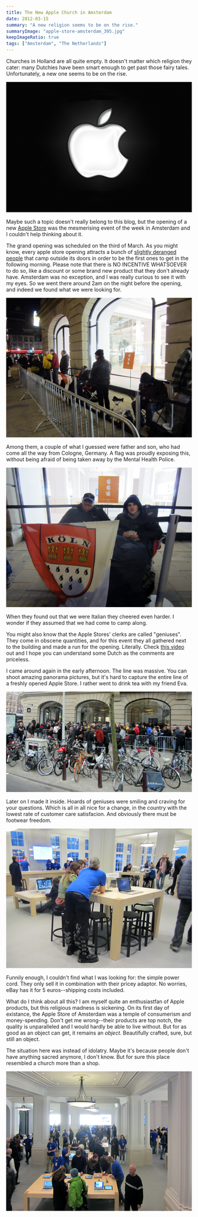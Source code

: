 ```yaml
---
title: The New Apple Church in Amsterdam
date: 2012-03-15
summary: "A new religion seems to be on the rise."
summaryImage: "apple-store-amsterdam_395.jpg"
keepImageRatio: true
tags: ["Amsterdam", "The Netherlands"]
---
```


Churches in Holland are all quite empty. It doesn't matter which religion they cater: many Dutchies have been smart enough to get past those fairy tales. Unfortunately, a new one seems to be on the rise. 

![](apple-store-amsterdam_395.jpg)

Maybe such a topic doesn't really belong to this blog, but the opening of a new [Apple Store](http://applestorefronts.appspot.com/) was the mesmerising event of the week in Amsterdam and I couldn't help thinking about it.

The grand opening was scheduled on the third of March. As you might know, every apple store opening attracts a bunch of [slightly deranged people](http://www.dailycal.org/2011/08/21/grand-opening-of-apple-store-attracts-local-fans/) that camp outside its doors in order to be the first ones to get in the following morning. Please note that there is NO INCENTIVE WHATSOEVER to do so, like a discount or some brand new product that they don't already have. Amsterdam was no exception, and I was really curious to see it with my eyes. So we went there around 2am on the night before the opening, and indeed we found what we were looking for.

![](apple-store-amsterdam-people-in-line_423.jpg)

Among them, a couple of what I guessed were father and son, who had come all the way from Cologne, Germany. A flag was proudly exposing this, without being afraid of being taken away by the Mental Health Police. 

![](apple-store-amsterdam-people-in-line-from-cologne_423.jpg)

When they found out that we were Italian they cheered even harder. I wonder if they assumed that we had come to camp along.

You might also know that the Apple Stores' clerks are called "geniuses". They come in obscene quantities, and for this event they all gathered next to the building and made a run for the opening. Literally. Check [this video](http://www.youtube.com/watch?v=f7vMIqpLYuI) out and I hope you can understand some Dutch as the comments are priceless.

I came around again in the early afternoon. The line was massive. You can shoot amazing panorama pictures, but it's hard to capture the entire line of a freshly opened Apple Store. I rather went to drink tea with my friend Eva.

![](apple-store-amsterdam-people-in-line-next-day_304.jpg)

Later on I made it inside. Hoards of geniuses were smiling and craving for your questions. Which is all in all nice for a change, in the country with the lowest rate of customer care satisfacion. And obviously there must be footwear freedom. 

![](apple-store-amsterdam-genius-new-rock-shoes_423.jpg)

Funnily enough, I couldn't find what I was looking for: the simple power cord. They only sell it in combination with their pricey adaptor. No worries, eBay has it for 5 euros--shipping costs included.

What do I think about all this? I am myself quite an enthusiastfan of Apple products, but this religious madness is sickening. On its first day of existance, the Apple Store of Amsterdam was a temple of consumerism and money-spending. Don't get me wrong--their products are top notch, the quality is unparalleled and I would hardly be able to live without. But for as good as an object can get, it remains an _object_. Beautifully crafted, sure, but still an object.

The situation here was instead of idolatry. Maybe it's because people don't have anything sacred anymore, I don't know. But for sure this place resembled a church more than a shop.

![](apple-store-amsterdam-church_423.jpg)